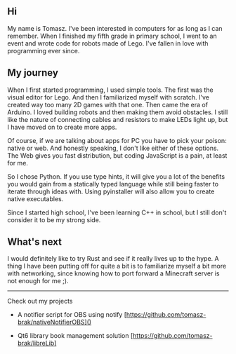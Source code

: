 ## Hi

My name is Tomasz. I've been interested in computers for as long as I can remember. When I finished my fifth grade in primary school, I went to an event and wrote code for robots made of Lego. I've fallen in love with programming ever since.

## My journey

When I first started programming, I used simple tools. The first was the visual editor for Lego. And then I familiarized myself with scratch. I've created way too many 2D games with that one. Then came the era of Arduino. I loved building robots and then making them avoid obstacles. I still like the nature of connecting cables and resistors to make LEDs light up, but I have moved on to create more apps.

Of course, if we are talking about apps for PC you have to pick your poison: native or web. And honestly speaking, I don't like either of these options. The Web gives you fast distribution, but coding JavaScript is a pain, at least for me.

So I chose Python. If you use type hints, it will give you a lot of the benefits you would gain from a statically typed language while still being faster to iterate through ideas with. Using pyinstaller will also allow you to create native executables.

Since I started high school, I've been learning C++ in school, but I still don't consider it to be my strong side.

## What's next

I would definitely like to try Rust and see if it really lives up to the hype. A thing I have been putting off for quite a bit is to familiarize myself a bit more with networking, since knowing how to port forward a Minecraft server is not enough for me ;).

---

Check out my projects

- A notifier script for OBS using notify [https://github.com/tomasz-brak/nativeNotifierOBS]()

- Qt6 library book management solution [https://github.com/tomasz-brak/libreLib]
